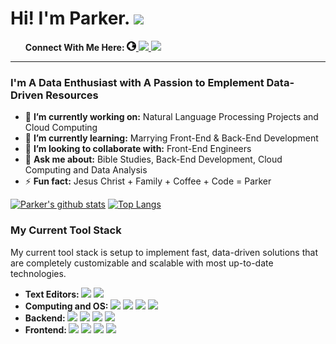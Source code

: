 <!--
Sources:
  1. https://fullyunderstood.com/how-to-create-beautiful-github-profile-readmemd/
  2. https://github.com/anuraghazra/github-readme-stats
  3. https://shields.io/
-->

# Hi! I'm Parker. <img src="https://media.giphy.com/media/hvRJCLFzcasrR4ia7z/giphy.gif" width="25px">

<ul  style="list-style-type:none;">
  <li>
    <b>Connect With Me Here: </b>
      <a href="http://www.parkeroakes.io">
        <img width="15px" src="https://raw.githubusercontent.com/iconic/open-iconic/master/svg/globe.svg">
      </a>
      <a href="https://www.linkedin.com/in/parker-oakes/">
        <img width="15px" src="https://cdn.jsdelivr.net/npm/simple-icons@v3/icons/linkedin.svg">
      </a>
      <a href="https://alanoakes.github.io/cv/">
        <img width="22px" src="https://cdn.jsdelivr.net/npm/simple-icons@3.13.0/icons/about-dot-me.svg">
      </a>
  </li>
</ul>

<hr>

### I'm A Data Enthusiast with A Passion to Emplement Data-Driven Resources
- 🔭 <b>I’m currently working on:</b> Natural Language Processing Projects and Cloud Computing
- 🌱 <b>I’m currently learning:</b> Marrying Front-End & Back-End Development 
- 👯 <b>I’m looking to collaborate with:</b> Front-End Engineers
- 💬 <b>Ask me about:</b> Bible Studies, Back-End Development, Cloud Computing and Data Analysis
- ⚡ <b>Fun fact:</b> Jesus Christ + Family + Coffee + Code = Parker


[![Parker's github stats](https://github-readme-stats.vercel.app/api?username=alanoakes&count_private=true&include_all_commits=true)](https://github.com/alanoakes/github-readme-stats)
[![Top Langs](https://github-readme-stats.vercel.app/api/top-langs/?username=alanoakes&layout=compact)](https://github.com/alanoakes/github-readme-stats)

### My Current Tool Stack

My current tool stack is setup to implement fast, data-driven solutions that are completely customizable and scalable with most up-to-date technologies.
<ul>
  <li>
    <b>Text Editors: </b>
    <img width="15px" src="https://cdn.jsdelivr.net/npm/simple-icons@3.13.0/icons/vim.svg">
    <img width="15px" src="https://cdn.jsdelivr.net/npm/simple-icons@3.13.0/icons/visualstudiocode.svg">
  </li>
  <li>
    <b>Computing and OS: </b>
    <img width="15px" src="https://cdn.jsdelivr.net/npm/simple-icons@3.13.0/icons/azuredevops.svg">
    <img width="15px" src="https://cdn.jsdelivr.net/npm/simple-icons@3.13.0/icons/gnubash.svg">
    <img width="15px" src="https://cdn.jsdelivr.net/npm/simple-icons@3.13.0/icons/windows.svg">
    <img width="15px" src="https://cdn.jsdelivr.net/npm/simple-icons@3.13.0/icons/ubuntu.svg">
  </li>
  <li>
    <b>Backend: </b>
    <img width="15px" src="https://cdn.jsdelivr.net/npm/simple-icons@3.13.0/icons/mysql.svg">
    <img width="15px" src="https://cdn.jsdelivr.net/npm/simple-icons@3.13.0/icons/r.svg">
    <img width="15px" src="https://cdn.jsdelivr.net/npm/simple-icons@3.13.0/icons/babel.svg">
    <img width="15px" src="https://cdn.jsdelivr.net/npm/simple-icons@3.13.0/icons/nginx.svg">
  </li>
  <li>
    <b>Frontend: </b>
    <img width="15px" src="https://cdn.jsdelivr.net/npm/simple-icons@3.13.0/icons/javascript.svg">
    <img width="15px" src="https://cdn.jsdelivr.net/npm/simple-icons@3.13.0/icons/npm.svg">
    <img width="15px" src="https://cdn.jsdelivr.net/npm/simple-icons@3.13.0/icons/d3-dot-js.svg">
    <img width="15px" src="https://cdn.jsdelivr.net/npm/simple-icons@3.13.0/icons/bootstrap.svg">
  </li>
</ul>
